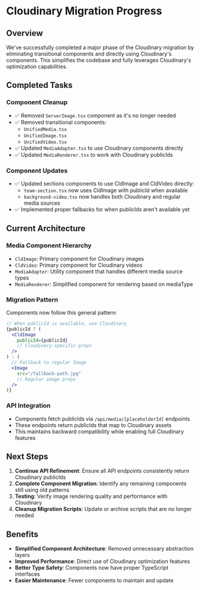 # Cloudinary Migration Progress

## Overview
We've successfully completed a major phase of the Cloudinary migration by eliminating transitional components and directly using Cloudinary's components. This simplifies the codebase and fully leverages Cloudinary's optimization capabilities.

## Completed Tasks

### Component Cleanup
- ✅ Removed `ServerImage.tsx` component as it's no longer needed
- ✅ Removed transitional components:
  - `UnifiedMedia.tsx`
  - `UnifiedImage.tsx`
  - `UnifiedVideo.tsx`
- ✅ Updated `MediaAdapter.tsx` to use Cloudinary components directly
- ✅ Updated `MediaRenderer.tsx` to work with Cloudinary publicIds

### Component Updates
- ✅ Updated sections components to use CldImage and CldVideo directly:
  - `team-section.tsx` now uses CldImage with publicId when available
  - `background-video.tsx` now handles both Cloudinary and regular media sources
- ✅ Implemented proper fallbacks for when publicIds aren't available yet

## Current Architecture

### Media Component Hierarchy
- `CldImage`: Primary component for Cloudinary images
- `CldVideo`: Primary component for Cloudinary videos
- `MediaAdapter`: Utility component that handles different media source types
- `MediaRenderer`: Simplified component for rendering based on mediaType

### Migration Pattern
Components now follow this general pattern:
```jsx
// When publicId is available, use Cloudinary
{publicId ? (
  <CldImage 
    publicId={publicId}
    // Cloudinary-specific props
  />
) : (
  // Fallback to regular Image
  <Image 
    src="/fallback-path.jpg"
    // Regular image props
  />
)}
```

### API Integration
- Components fetch publicIds via `/api/media/[placeholderId]` endpoints
- These endpoints return publicIds that map to Cloudinary assets
- This maintains backward compatibility while enabling full Cloudinary features

## Next Steps

1. **Continue API Refinement**: Ensure all API endpoints consistently return Cloudinary publicIds
2. **Complete Component Migration**: Identify any remaining components still using old patterns
3. **Testing**: Verify image rendering quality and performance with Cloudinary
4. **Cleanup Migration Scripts**: Update or archive scripts that are no longer needed

## Benefits

- **Simplified Component Architecture**: Removed unnecessary abstraction layers
- **Improved Performance**: Direct use of Cloudinary optimization features
- **Better Type Safety**: Components now have proper TypeScript interfaces
- **Easier Maintenance**: Fewer components to maintain and update 